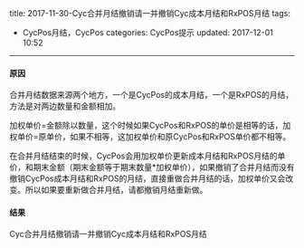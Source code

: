 title: 2017-11-30-Cyc合并月结撤销请一并撤销Cyc成本月结和RxPOS月结
tags:
  - CycPos月结，CycPos
categories: CycPos提示
updated: 2017-12-01 10:52
---
#### 原因

合并月结数据来源两个地方，一个是CycPos的成本月结，一个是RxPOS的月结，方法是对两边数量和金额相加。
    
加权单价=金额除以数量，这个时候如果CycPos和RxPOS的单价是相等的话，加权单价=原单价，如果不相等，这加权单价和原CycPos和RxPOS单价都不相等。
    
在合并月结结束的时候，CycPos会用加权单价更新成本月结和RxPOS月结的单价，和期末金额（期末金额等于期末数量*加权单价），如果撤销了合并月结而没有撤销CycPos成本月结和RxPOS的月结，直接重做合并月结的话，加权单价又会改变。所以如果要重新做合并月结，请都撤销月结重新做。
    
#### 结果
    
Cyc合并月结撤销请一并撤销Cyc成本月结和RxPOS月结
